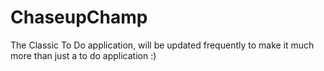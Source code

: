 # ChaseupChamp
The Classic To Do application, will be updated frequently to make it much more than just a to do application :)
